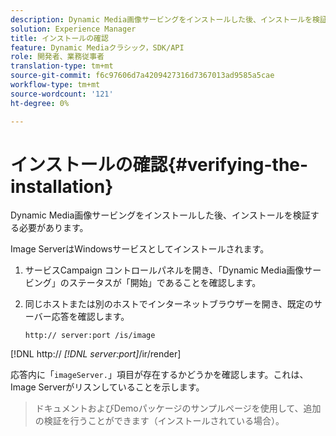 ```yaml
---
description: Dynamic Media画像サービングをインストールした後、インストールを検証する必要があります。
solution: Experience Manager
title: インストールの確認
feature: Dynamic Mediaクラシック，SDK/API
role: 開発者、業務従事者
translation-type: tm+mt
source-git-commit: f6c97606d7a4209427316d7367013ad9585a5cae
workflow-type: tm+mt
source-wordcount: '121'
ht-degree: 0%

---
```



# インストールの確認{#verifying-the-installation}

Dynamic Media画像サービングをインストールした後、インストールを検証する必要があります。

Image ServerはWindowsサービスとしてインストールされます。

1. サービスCampaign コントロールパネルを開き、「Dynamic Media画像サービング」のステータスが「開始」であることを確認します。
1. 同じホストまたは別のホストでインターネットブラウザーを開き、既定のサーバー応答を確認します。

   `http:// server:port /is/image`

[!DNL http:// *[!DNL server:port]*/ir/render]

応答内に「`imageServer.`」項目が存在するかどうかを確認します。これは、Image Serverがリスンしていることを示します。
>ドキュメントおよびDemoパッケージのサンプルページを使用して、追加の検証を行うことができます（インストールされている場合）。

